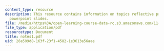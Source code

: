 ```yaml
---
content_type: resource
description: This resource contains information on topics reflective practice and
  powerpoint slides.
file: /media/https%3A/open-learning-course-data-rc.s3.amazonaws.com/11-965-reflective-practice-an-approach-for-expanding-your-learning-frontiers-january-iap-2007/26a509d8163f23f145821e3613a56aae_notes1.pdf
file_type: application/pdf
resourcetype: Document
title: notes1.pdf
uid: 26a509d8-163f-23f1-4582-1e3613a56aae
---
```

